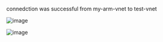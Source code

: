 connedction was successful from my-arm-vnet to test-vnet

![image](https://github.com/user-attachments/assets/f36d2767-52f5-4f1c-b006-dfa813911308)

![image](https://github.com/user-attachments/assets/907a1c94-afa3-4a24-9ea3-bfb7a043710a)

